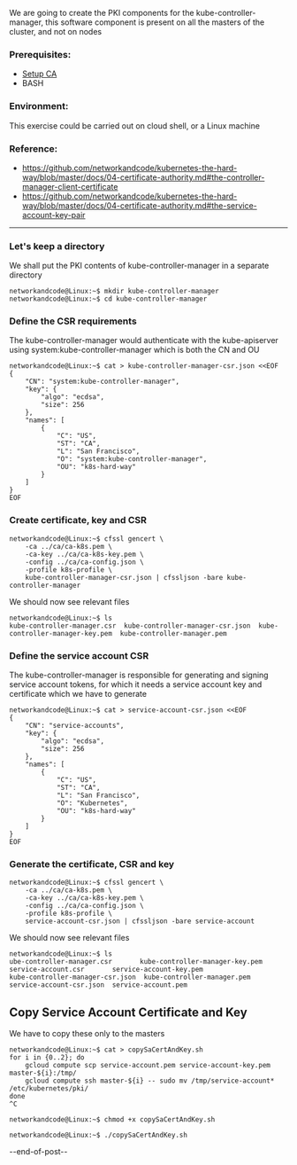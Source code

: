 We are going to create the PKI components for the kube-controller-manager, this software component is present on all the masters of the cluster, and not on nodes

### Prerequisites:
- [Setup CA](setupCa.md)
- BASH

### Environment:
This exercise could be carried out on cloud shell, or a Linux machine 

### Reference:
- https://github.com/networkandcode/kubernetes-the-hard-way/blob/master/docs/04-certificate-authority.md#the-controller-manager-client-certificate
- https://github.com/networkandcode/kubernetes-the-hard-way/blob/master/docs/04-certificate-authority.md#the-service-account-key-pair

---

### Let's keep a directory

We shall put the PKI contents of kube-controller-manager in a separate directory
```
networkandcode@Linux:~$ mkdir kube-controller-manager
networkandcode@Linux:~$ cd kube-controller-manager
```

### Define the CSR requirements
The kube-controller-manager would authenticate with the kube-apiserver using system:kube-controller-manager which is both the CN and OU

```
networkandcode@Linux:~$ cat > kube-controller-manager-csr.json <<EOF
{
    "CN": "system:kube-controller-manager",
    "key": {
        "algo": "ecdsa",
        "size": 256
    },
    "names": [
        {
            "C": "US",
            "ST": "CA",
            "L": "San Francisco",
            "O": "system:kube-controller-manager",
            "OU": "k8s-hard-way"
        }
    ]
}
EOF
```

### Create certificate, key and CSR
```
networkandcode@Linux:~$ cfssl gencert \
    -ca ../ca/ca-k8s.pem \
    -ca-key ../ca/ca-k8s-key.pem \
    -config ../ca/ca-config.json \
    -profile k8s-profile \
    kube-controller-manager-csr.json | cfssljson -bare kube-controller-manager
```

We should now see relevant files
```
networkandcode@Linux:~$ ls
kube-controller-manager.csr  kube-controller-manager-csr.json  kube-controller-manager-key.pem  kube-controller-manager.pem
```

### Define the service account CSR
The kube-controller-manager is responsible for generating and signing service account tokens, for which it needs a service account key and certificate which we have to generate

```
networkandcode@Linux:~$ cat > service-account-csr.json <<EOF
{
    "CN": "service-accounts",
    "key": {
        "algo": "ecdsa",
        "size": 256
    },
    "names": [
        {
            "C": "US",
            "ST": "CA",
            "L": "San Francisco",
            "O": "Kubernetes",
            "OU": "k8s-hard-way"
        }
    ]
}
EOF
```

### Generate the certificate, CSR and key
```
networkandcode@Linux:~$ cfssl gencert \
    -ca ../ca/ca-k8s.pem \
    -ca-key ../ca/ca-k8s-key.pem \
    -config ../ca/ca-config.json \
    -profile k8s-profile \
    service-account-csr.json | cfssljson -bare service-account
```

We should now see relevant files
```
networkandcode@Linux:~$ ls
ube-controller-manager.csr       kube-controller-manager-key.pem  service-account.csr       service-account-key.pem
kube-controller-manager-csr.json  kube-controller-manager.pem      service-account-csr.json  service-account.pem
```

## Copy Service Account Certificate and Key
We have to copy these only to the masters
```
networkandcode@Linux:~$ cat > copySaCertAndKey.sh 
for i in {0..2}; do
    gcloud compute scp service-account.pem service-account-key.pem master-${i}:/tmp/
    gcloud compute ssh master-${i} -- sudo mv /tmp/service-account* /etc/kubernetes/pki/
done
^C

networkandcode@Linux:~$ chmod +x copySaCertAndKey.sh 

networkandcode@Linux:~$ ./copySaCertAndKey.sh 
```
--end-of-post--
